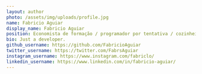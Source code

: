 ```yaml
---
layout: author
photo: /assets/img/uploads/profile.jpg
name: Fabricio Aguiar
display_name: Fabricio Aguiar
position: Economista de formação / programador por tentativa / cozinheiro às vezes / agricultor quando dá tempo / dançarino de axé raramente
bio: Just a developer.
github_username: https://github.com/FabricioAguiar
twitter_username: https://twitter.com/FabrsAguiar
instagram_username: https://www.instagram.com/fabriclo/
linkedin_username: https://www.linkedin.com/in/fabricio-aguiar/
---
```


